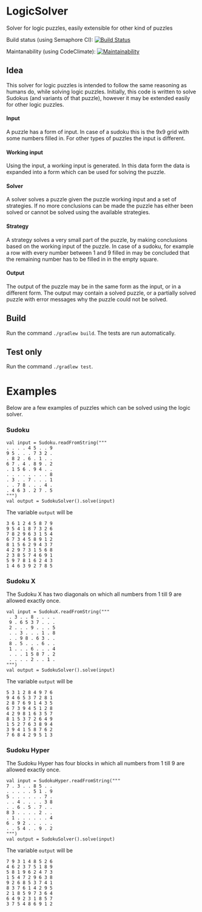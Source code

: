# LogicSolver

Solver for logic puzzles, easily extensible for other kind of puzzles

Build status (using Semaphore CI): [![Build Status](https://semaphoreci.com/api/v1/hiddewie/logicsolver/branches/master/badge.svg)](https://semaphoreci.com/hiddewie/logicsolver)

Maintanability (using CodeClimate): [![Maintainability](https://api.codeclimate.com/v1/badges/78c7a17b06141586c06a/maintainability)](https://codeclimate.com/github/hiddewie/LogicSolver/maintainability)

## Idea

This solver for logic puzzles is intended to follow the same reasoning as humans do, while solving logic puzzles.
Initially, this code is written to solve Sudokus (and variants of that puzzle), however it may be extended easily for
other logic puzzles.

#### Input

A puzzle has a form of input. In case of a sudoku this is the 9x9 grid with some numbers filled in. For other types of
puzzles the input is different.

#### Working input

Using the input, a working input is generated. In this data form the data is expanded into a form which can be used for
solving the puzzle.

#### Solver

A solver solves a puzzle given the puzzle working input and a set of strategies. If no more conclusions can be made the
puzzle has either been solved or cannot be solved using the available strategies.

#### Strategy

A strategy solves a very small part of the puzzle, by making conclusions based on the working input of the puzzle. In case
of a sudoku, for example a row with every number between 1 and 9 filled in may be concluded that the remaining number has
to be filled in in the empty square.

#### Output

The output of the puzzle may be in the same form as the input, or in a different form. The output may contain a solved
puzzle, or a partially solved puzzle with error messages why the puzzle could not be solved.


## Build

Run the command `./gradlew build`. The tests are run automatically.

## Test only

Run the command `./gradlew test`.

# Examples

Below are a few examples of puzzles which can be solved using the logic solver.

### Sudoku

```
val input = Sudoku.readFromString("""
. . . . 4 5 . . 9
9 5 . . . 7 3 2 .
. 8 2 . 6 . 1 . .
6 7 . 4 . 8 9 . 2
. 1 5 6 . 9 4 . .
. . . . . . . . 8
. 3 . . 7 . . . 1
. . 7 8 . . . 4 .
. 4 6 3 . 2 7 . 5
""")
val output = SudokuSolver().solve(input)
```

The variable `output` will be
```
3 6 1 2 4 5 8 7 9
9 5 4 1 8 7 3 2 6
7 8 2 9 6 3 1 5 4
6 7 3 4 5 8 9 1 2
8 1 5 6 2 9 4 3 7
4 2 9 7 3 1 5 6 8
2 3 8 5 7 4 6 9 1
5 9 7 8 1 6 2 4 3
1 4 6 3 9 2 7 8 5
```

### Sudoku X

The Sudoku X has two diagonals on which all numbers from 1 till 9 are allowed exactly once.

```
val input = SudokuX.readFromString("""
 . 3 . . 8 . . . .
 9 . 6 5 3 7 . . .
 2 . . . 9 . . . 5
 . . 3 . . . 1 . 8
 . . 9 8 . 6 3 . .
 8 . 5 . . . 6 . .
 1 . . . 6 . . . 4
 . . . 1 5 8 7 . 2
 . . . . 2 . . 1 .
""")
val output = SudokuSolver().solve(input)
```

The variable `output` will be
```
5 3 1 2 8 4 9 7 6
9 4 6 5 3 7 2 8 1
2 8 7 6 9 1 4 3 5
6 7 3 9 4 5 1 2 8
4 2 9 8 1 6 3 5 7
8 1 5 3 7 2 6 4 9
1 5 2 7 6 3 8 9 4
3 9 4 1 5 8 7 6 2
7 6 8 4 2 9 5 1 3
```

### Sudoku Hyper

The Sudoku Hyper has four blocks in which all numbers from 1 till 9 are allowed exactly once.

```
val input = SudokuHyper.readFromString("""
7 . 3 . . 8 5 . .
. . . . . 5 1 . 9
5 . . . . . . 7 .
. . 4 . . . . 3 8
. . 6 . 5 . 7 . .
8 3 . . . . 2 . .
. 1 . . . . . . 4
6 . 9 2 . . . . .
. . 5 4 . . 9 . 2
""")
val output = SudokuSolver().solve(input)
```

The variable `output` will be
```
7 9 3 1 4 8 5 2 6
4 6 2 3 7 5 1 8 9
5 8 1 9 6 2 4 7 3
1 5 4 7 2 9 6 3 8
9 2 6 8 5 3 7 4 1
8 3 7 6 1 4 2 9 5
2 1 8 5 9 7 3 6 4
6 4 9 2 3 1 8 5 7
3 7 5 4 8 6 9 1 2
```
